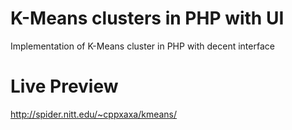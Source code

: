 # K-Means clusters in PHP with UI
Implementation of K-Means cluster in PHP with decent interface

# Live Preview
http://spider.nitt.edu/~cppxaxa/kmeans/
